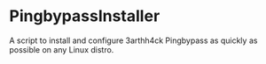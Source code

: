 # PingbypassInstaller
A script to install and configure 3arthh4ck Pingbypass as quickly as possible on any Linux distro.
